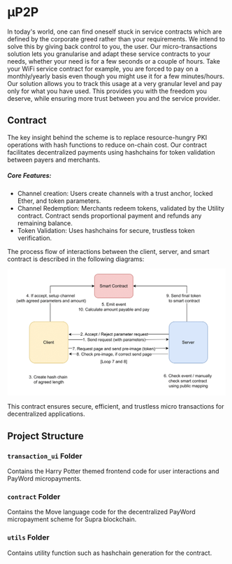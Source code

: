 # μP2P

In today's world, one can find oneself stuck in service contracts which are defined by the corporate greed rather than your requirements. We intend to solve this by giving back control to you, the user. Our micro-transactions solution lets you granularise and adapt these service contracts to your needs, whether your need is for a few seconds or a couple of hours. Take your WiFi service contract for example, you are forced to pay on a monthly/yearly basis even though you might use it for a few minutes/hours. Our solution allows you to track this usage at a very granular level and pay only for what you have used. This provides you with the freedom you deserve, while ensuring more trust between you and the service provider.

## Contract

The key insight behind the scheme is to replace resource-hungry PKI operations with hash functions to reduce on-chain cost. Our contract facilitates decentralized payments using hashchains for token validation between payers and merchants.

##### Core Features:

- Channel creation: Users create channels with a trust anchor, locked Ether, and token parameters.
- Channel Redemption: Merchants redeem tokens, validated by the Utility contract. Contract sends proportional payment and refunds any remaining balance.
- Token Validation: Uses hashchains for secure, trustless token verification.

The process flow of interactions between the client, server, and smart contract is described in the following diagrams:

<img src="InteractionDiagram.png" alt="Hash Chain-Based Scheme" width="500"/>

This contract ensures secure, efficient, and trustless micro transactions for decentralized applications.

## Project Structure

### `transaction_ui` Folder

Contains the Harry Potter themed frontend code for user interactions and PayWord micropayments.

### `contract` Folder

Contains the Move language code for the decentralized PayWord micropayment scheme for Supra blockchain.

### `utils` Folder

Contains utility function such as hashchain generation for the contract.
